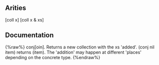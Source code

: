 ## Arities
[coll x]
[coll x & xs]

## Documentation
{%raw%}
conj[oin]. Returns a new collection with the xs
    'added'. (conj nil item) returns (item).  The 'addition' may
    happen at different 'places' depending on the concrete type.
{%endraw%}
